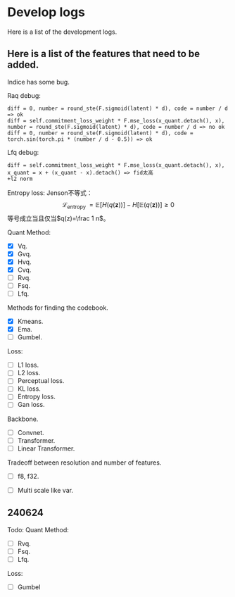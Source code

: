 # Develop logs

Here is a list of the development logs.

## Here is a list of the features that need to be added.

Indice has some bug.

Raq debug:
```
diff = 0, number = round_ste(F.sigmoid(latent) * d), code = number / d => ok
diff = self.commitment_loss_weight * F.mse_loss(x_quant.detach(), x), number = round_ste(F.sigmoid(latent) * d), code = number / d => no ok
diff = 0, number = round_ste(F.sigmoid(latent) * d), code = torch.sin(torch.pi * (number / d - 0.5)) => ok
```

Lfq debug:
```
diff = self.commitment_loss_weight * F.mse_loss(x_quant.detach(), x), x_quant = x + (x_quant - x).detach() => fid太高
+l2 norm
```

Entropy loss:
Jenson不等式：
$$
\mathcal{L}_{\text {entropy }}=\mathbb{E}[H(q(\mathbf{z}))]-H[\mathbb{E}(q(\mathbf{z}))]\ge 0
$$
等号成立当且仅当$q(z)=\frac 1 n$。

Quant Method:
- [x] Vq.
- [x] Gvq.
- [x] Hvq.
- [x] Cvq.
- [ ] Rvq.
- [ ] Fsq.
- [ ] Lfq.

Methods for finding the codebook.
- [x] Kmeans.
- [x] Ema.
- [ ] Gumbel.

Loss:
- [ ] L1 loss.
- [ ] L2 loss.
- [ ] Perceptual loss.
- [ ] KL loss.
- [ ] Entropy loss.
- [ ] Gan loss.

Backbone.
- [ ] Convnet.
- [ ] Transformer.
- [ ] Linear Transformer.

Tradeoff between resolution and number of features.
- [ ] f8, f32.
- [ ] Multi scale like var.


## 240624
Todo:
Quant Method:
- [ ] Rvq.
- [ ] Fsq.
- [ ] Lfq.

Loss:
- [ ] Gumbel
